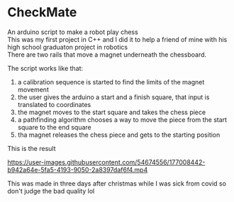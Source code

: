 # CheckMate
An arduino script to make a robot play chess </br>
This was my first project in C++ and I did it to help a friend of mine with his high school graduaton project in robotics</br>
There are two rails that move a magnet underneath the chessboard.</br>

The script works like that:</br>
1) a calibration sequence is started to find the limits of the magnet movement</br>
2) the user gives the arduino a start and a finish square, that input is translated to coordinates</br>
3) the magnet moves to the start square and takes the chess piece</br>
4) a pathfinding algorithm chooses a way to move the piece from the start square to the end square</br>
5) tha magnet releases the chess piece and gets to the starting position</br>

This is the result</br>




https://user-images.githubusercontent.com/54674556/177008442-b942a64e-5fa5-4193-9050-2a8397daf6f4.mp4

This was made in three days after christmas while I was sick from covid so don't judge the bad quality lol
